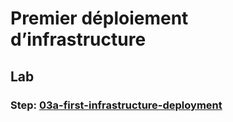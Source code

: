 <!-- .slide: class="exercice" -->

# Premier déploiement d’infrastructure

## Lab

### Step: [03a-first-infrastructure-deployment](https://github.com/sfeir-open-source/sfeir-school-terraform/tree/main/steps/03a-first-infrastructure-deployment)
